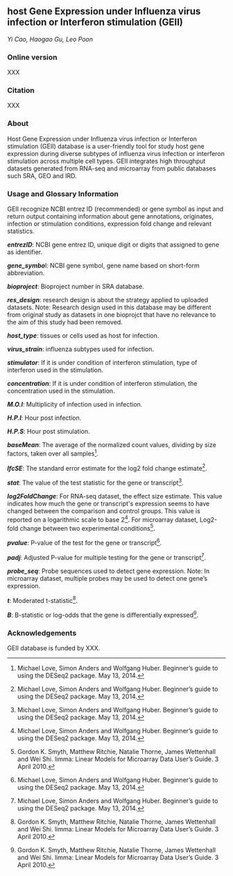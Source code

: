 ## host Gene Expression under Influenza virus infection or Interferon stimulation (GEII)
*Yi Cao, Haogao Gu, Leo Poon*


### Online version
XXX

### Citation
XXX

### About
Host Gene Expression under Influenza virus infection or Interferon stimulation (GEII) database is a user-friendly tool for study host gene expression during diverse subtypes of influenza virus infection or interferon stimulation across multiple cell types. GEII integrates high throughput datasets generated from RNA-seq and microarray from public databases such SRA, GEO and IRD. 

### Usage and Glossary Information
GEII recognize NCBI entrez ID (recommended) or gene symbol as input and return output containing information about gene annotations, originates, infection or stimulation conditions, expression fold change and relevant statistics. 

***entrezID***: NCBI gene entrez ID, unique digit or digits that assigned to gene as identifier. 

***gene_symbo***l: NCBI gene symbol, gene name based on short-form abbreviation.

***bioproject***: Bioproject number in SRA database.

***res_design***: research design is about the strategy applied to uploaded datasets. Note: Research design used in this database may be different from original study as datasets in one bioprojct that have no relevance to the aim of this study had been removed. 

***host_type***: tissues or cells used as host for infection.

***virus_strain***: influenza subtypes used for infection.

***stimulator***: If it is under condition of interferon stimulation, type of interferon used in the stimulation.

***concentration***: If it is under condition of interferon stimulation, the concentration used in the stimulation.

***M.O.I***: Multiplicity of infection used in infection.

***H.P.I***: Hour post infection.

***H.P.S***: Hour post stimulation.

***baseMean***: The average of the normalized count values, dividing by size factors, taken over all samples[^1].

***lfcSE***: The standard error estimate for the log2 fold change estimate[^1].

***stat***: The value of the test statistic for the gene or transcript[^1].

***log2FoldChange***: For RNA-seq dataset, the effect size estimate. This value indicates how much the gene or transcript's expression seems to have changed between the comparison and control groups. This value is reported on a logarithmic scale to base 2[^1]. For microarray dataset, Log2-fold change between two experimental conditions[^2].

***pvalue***: P-value of the test for the gene or transcript[^1].

***padj***: Adjusted P-value for multiple testing for the gene or transcript[^1].

***probe_seq***: Probe sequences used to detect gene expression. Note: In microarray dataset, multiple probes may be used to detect one gene’s expression. 

***t***: Moderated t-statistic[^2].

***B***: B-statistic or log-odds that the gene is differentially expressed[^2].


### Acknowledgements
GEII database is funded by XXX. 


[^1]: Michael Love, Simon Anders and Wolfgang Huber. Beginner’s guide to using the DESeq2 package. May 13, 2014.
[^2]: Gordon K. Smyth, Matthew Ritchie, Natalie Thorne, James Wettenhall and Wei Shi. limma: Linear Models for Microarray Data User’s Guide. 3 April 2010.

